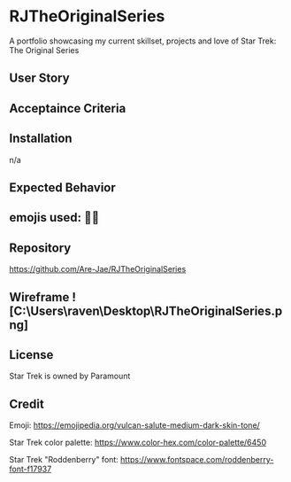 # RJTheOriginalSeries
A portfolio showcasing my current skillset, projects and love of Star Trek: The Original Series


## User Story


## Acceptaince Criteria


## Installation
n/a

## Expected Behavior 


## emojis used: 🖖🏾





## Repository
https://github.com/Are-Jae/RJTheOriginalSeries


## Wireframe ![C:\Users\raven\Desktop\RJTheOriginalSeries.png] 

## License

Star Trek is owned by Paramount 


## Credit

Emoji: https://emojipedia.org/vulcan-salute-medium-dark-skin-tone/ 

Star Trek color palette: https://www.color-hex.com/color-palette/6450

Star Trek "Roddenberry" font: https://www.fontspace.com/roddenberry-font-f17937

